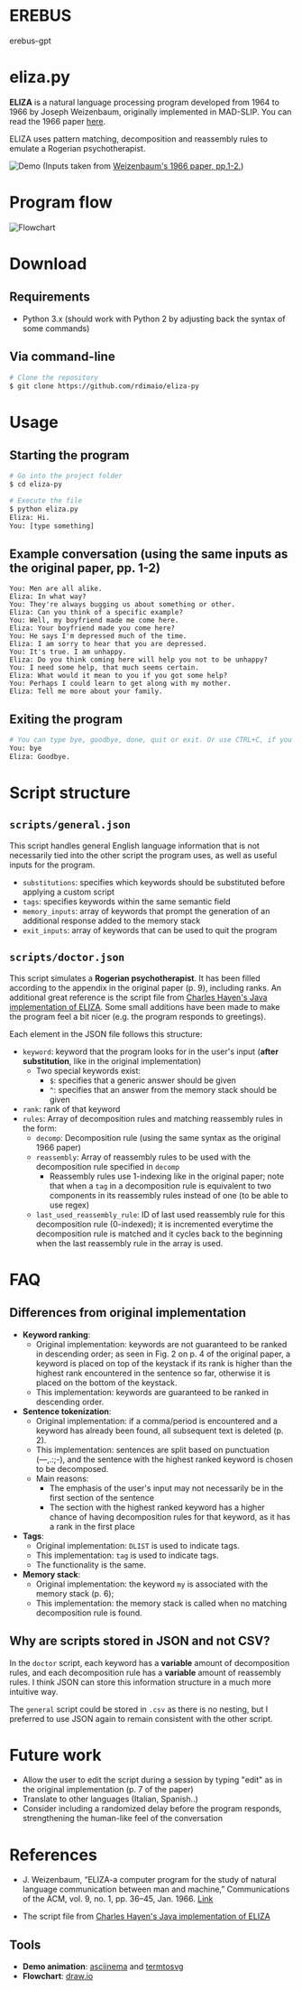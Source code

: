 # EREBUS
erebus-gpt

# eliza.py
**ELIZA** is a natural language processing program developed from 1964 to 1966 by Joseph Weizenbaum, 
originally implemented in MAD-SLIP. 
You can read the 1966 paper [here](https://dl.acm.org/doi/10.1145/365153.365168). 

ELIZA uses pattern matching, decomposition and reassembly rules 
to emulate a Rogerian psychotherapist.

![Demo](./demo.svg)
(Inputs taken from [Weizenbaum's 1966 paper, pp.1-2.](https://dl.acm.org/doi/10.1145/365153.365168))

# Program flow

![Flowchart](./flowchart.svg)

# Download
## Requirements
- Python 3.x 
(should work with Python 2 by adjusting back the syntax of some commands)

## Via command-line
```bash
# Clone the repository
$ git clone https://github.com/rdimaio/eliza-py
```

# Usage
## Starting the program
```bash
# Go into the project folder
$ cd eliza-py

# Execute the file
$ python eliza.py
Eliza: Hi.
You: [type something]
```

## Example conversation (using the same inputs as the original paper, pp. 1-2)
```
You: Men are all alike.
Eliza: In what way?
You: They're always bugging us about something or other.
Eliza: Can you think of a specific example?
You: Well, my boyfriend made me come here.
Eliza: Your boyfriend made you come here?
You: He says I'm depressed much of the time.
Eliza: I am sorry to hear that you are depressed.
You: It's true. I am unhappy.
Eliza: Do you think coming here will help you not to be unhappy?
You: I need some help, that much seems certain.
Eliza: What would it mean to you if you got some help?
You: Perhaps I could learn to get along with my mother.
Eliza: Tell me more about your family.
```

## Exiting the program
```bash
# You can type bye, goodbye, done, quit or exit. Or use CTRL+C, if you want to be rude about it...
You: bye
Eliza: Goodbye.
```

# Script structure

## `scripts/general.json`
This script handles general English language information that is not necessarily tied into the other script the program uses,
as well as useful inputs for the program.

- `substitutions`: specifies which keywords should be substituted before applying a custom script
- `tags`: specifies keywords within the same semantic field
- `memory_inputs`: array of keywords that prompt the generation of an additional response added to the memory stack
- `exit_inputs`: array of keywords that can be used to quit the program

## `scripts/doctor.json`
This script simulates a **Rogerian psychotherapist**.
It has been filled according to the appendix in the original paper (p. 9), including ranks.
An additional great reference is the script file from [Charles Hayen's Java implementation of ELIZA](http://chayden.net/eliza/Eliza.html).
Some small additions have been made to make the program feel a bit nicer (e.g. the program responds to greetings).

Each element in the JSON file follows this structure:
- `keyword`: keyword that the program looks for in the user's input (**after substitution**, like in the original implementation)
    - Two special keywords exist:
        - `$`: specifies that a generic answer should be given
        - `^`: specifies that an answer from the memory stack should be given
- `rank`: rank of that keyword
- `rules`: Array of decomposition rules and matching reassembly rules in the form:
    - `decomp`: Decomposition rule (using the same syntax as the original 1966 paper)
    - `reassembly`: Array of reassembly rules to be used with the decomposition rule specified in `decomp`
        - Reassembly rules use 1-indexing like in the original paper;
        note that when a `tag` in a decomposition rule is equivalent
        to two components in its reassembly rules instead of one
        (to be able to use regex)
    - `last_used_reassembly_rule`: ID of last used reassembly rule for this decomposition rule (0-indexed);
    it is incremented everytime the decomposition rule is matched and it cycles back to the beginning
    when the last reassembly rule in the array is used.


# FAQ

## Differences from original implementation

- **Keyword ranking**:
    - Original implementation: keywords are not guaranteed to be ranked in descending order;
    as seen in Fig. 2 on p. 4 of the original paper, a keyword is placed on top of the keystack
    if its rank is higher than the highest rank encountered in the sentence so far,
    otherwise it is placed on the bottom of the keystack.
    - This implementation: keywords are guaranteed to be ranked in descending order.
- **Sentence tokenization**:
    - Original implementation: if a comma/period is encountered and a keyword has already been found,
    all subsequent text is deleted (p. 2). 
    - This implementation: sentences are split based on punctuation (—,.:;-),
    and the sentence with the highest ranked keyword is chosen to be decomposed.
    - Main reasons:
        - The emphasis of the user's input may not necessarily be in the first section of the sentence
        - The section with the highest ranked keyword has a higher chance of having decomposition rules
        for that keyword, as it has a rank in the first place
- **Tags**:
    - Original implementation: `DLIST` is used to indicate tags.
    - This implementation: `tag` is used to indicate tags.
    - The functionality is the same.
- **Memory stack**:
    - Original implementation: the keyword `my` is associated with the memory stack (p. 6);
    - This implementation: the memory stack is called when no matching decomposition rule is found.

## Why are scripts stored in JSON and not CSV?
In the `doctor` script, each keyword has a **variable** amount of decomposition rules,
and each decomposition rule has a **variable** amount of reassembly rules.
I think JSON can store this information structure in a much more intuitive way.

The `general` script could be stored in `.csv` as there is no nesting,
but I preferred to use JSON again to remain consistent with the other script.

# Future work
- Allow the user to edit the script during a session by typing "edit" as in the original implementation (p. 7 of the paper)
- Translate to other languages (Italian, Spanish..)
- Consider including a randomized delay before the program responds, strengthening the human-like feel of the conversation

# References
- J. Weizenbaum, “ELIZA-a computer program for the study of natural language communication between man and machine,” Communications of the ACM, vol. 9, no. 1, pp. 36–45, Jan. 1966. [Link](https://dl.acm.org/doi/10.1145/365153.365168)

- The script file from [Charles Hayen's Java implementation of ELIZA](http://chayden.net/eliza/Eliza.html)

## Tools

- **Demo animation**: [asciinema](https://github.com/asciinema/asciinema) and [termtosvg](https://github.com/nbedos/termtosvg)
- **Flowchart**: [draw.io](draw.io)
